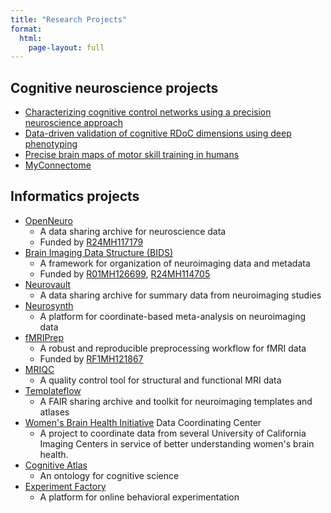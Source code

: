 ```yaml
---
title: "Research Projects"
format:
  html:
    page-layout: full
---
```


## Cognitive neuroscience projects

- [Characterizing cognitive control networks using a precision neuroscience approach](https://reporter.nih.gov/project-details/10398085)
- [Data-driven validation of cognitive RDoC dimensions using deep phenotyping](https://reporter.nih.gov/project-details/10515980)
- [Precise brain maps of motor skill training in humans](https://humanperformance.stanford.edu/news/announcing-the-2022-agility-projects/)
- [MyConnectome](http://myconnectome.org)

## Informatics projects

- [OpenNeuro](http://openneuro.org)
  - A data sharing archive for neuroscience data
  - Funded by [R24MH117179](https://reporter.nih.gov/project-details/9770947)
- [Brain Imaging Data Structure (BIDS)](http://bids.neuroimaging.io)
  - A framework for organization of neuroimaging data and metadata
  - Funded by [R01MH126699](https://reporter.nih.gov/project-details/10460628), [R24MH114705](https://reporter.nih.gov/project-details/9566304)
- [Neurovault](http://neurovault.org)
  - A data sharing archive for summary data from neuroimaging studies
- [Neurosynth](http://neurosynth.org)
  - A platform for coordinate-based meta-analysis on neuroimaging data
- [fMRIPrep](http://fmriprep.org)
  - A robust and reproducible preprocessing workflow for fMRI data
  - Funded by [RF1MH121867](https://reporter.nih.gov/project-details/10513258)
- [MRIQC](http://mriqc.org)
  - A quality control tool for structural and functional MRI data
- [Templateflow](http://templateflow.org)
  - A FAIR sharing archive and toolkit for neuroimaging templates and atlases
- [Women's Brain Health Initiative](https://wbhi.ucsb.edu/) Data Coordinating Center
  - A project to coordinate data from several University of California Imaging Centers in service of better understanding women's brain health.
- [Cognitive Atlas](http://cognitiveatlas.org)
  - An ontology for cognitive science
- [Experiment Factory](https://www.expfactory.org/)
  - A platform for online behavioral experimentation
